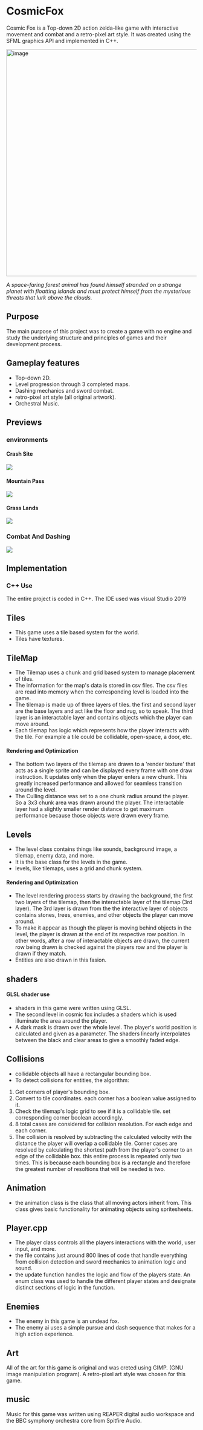 # CosmicFox
Cosmic Fox is a Top-down 2D action zelda-like game with interactive movement and combat and a retro-pixel art style. It was created using the SFML graphics API and implemented in C++.

<img width="600" alt="image" src="https://github.com/mbjenson/CosmicFox/assets/115751313/83ceb313-718d-458d-899b-2cc9a7097a82">

*A space-faring forest animal has found himself stranded on a strange planet with floatting islands and must protect himself from the mysterious threats that lurk above the clouds.*

## Purpose
The main purpose of this project was to create a game with no engine and study the underlying structure and principles of games and their development process.

## Gameplay features
- Top-down 2D.
- Level progression through 3 completed maps.
- Dashing mechanics and sword combat.
- retro-pixel art style (all original artwork).
- Orchestral Music.

## Previews

### environments
#### Crash Site
![](https://github.com/mbjenson/CosmicFox/assets/115751313/0222c4a4-97e4-43d7-93fe-4239d553f6f9)
#### Mountain Pass
![](https://github.com/mbjenson/CosmicFox/assets/115751313/ac206a29-3479-4bc9-b16f-be2a848b6aeb)
#### Grass Lands
![](https://github.com/mbjenson/CosmicFox/assets/115751313/a8b8ea18-6075-4050-a71b-23ecf0212630)

### Combat And Dashing
![](https://github.com/mbjenson/CosmicFox/assets/115751313/e654a780-4070-4efc-90ca-661ca6ede789)


## Implementation
### C++ Use
The entire project is coded in C++. The IDE used was visual Studio 2019

## Tiles
- This game uses a tile based system for the world. 
- Tiles have textures.

## TileMap
- The Tilemap uses a chunk and grid based system to manage placement of tiles.
- The information for the map's data is stored in csv files. The csv files are read into memory when the corresponding level is loaded into the game.
- The tilemap is made up of three layers of tiles. the first and second layer are the base layers and act like the floor and rug, so to speak. The third layer is an interactable layer and contains objects which the player can move around.
- Each tilemap has logic which represents how the player interacts with the tile. For example a tile could be collidable, open-space, a door, etc.
#### Rendering and Optimization
- The bottom two layers of the tilemap are drawn to a 'render texture' that acts as a single sprite and can be displayed every frame with one draw instruction. It updates only when the player enters a new chunk. This greatly increased performance and allowed for seamless transition around the level.
- The Culling distance was set to a one chunk radius around the player. So a 3x3 chunk area was drawn around the player. The interactable layer had a slightly smaller render distance to get maximum performance because those objects were drawn every frame.

## Levels
- The level class contains things like sounds, background image, a tilemap, enemy data, and more.
- It is the base class for the levels in the game.
- levels, like tilemaps, uses a grid and chunk system.
#### Rendering and Optimization
- The level rendering process starts by drawing the background, the first two layers of the tilemap, then the interactable layer of the tilemap (3rd layer). The 3rd layer is drawn from the the interactive layer of objects contains stones, trees, enemies, and other objects the player can move around.
- To make it appear as though the player is moving behind objects in the level, the player is drawn at the end of its respective row position. In other words, after a row of interactable objects are drawn, the current row being drawn is checked against the players row and the player is drawn if they match.
- Entities are also drawn in this fasion.

## shaders
#### GLSL shader use
- shaders in this game were written using GLSL.
- The second level in cosmic fox includes a shaders which is used illuminate the area around the player.
- A dark mask is drawn over the whole level. The player's world position is calculated and given as a parameter. The shaders linearly interpolates between the black and clear areas to give a smoothly faded edge.

## Collisions
- collidable objects all have a rectangular bounding box. 
- To detect collisions for entities, the algorithm:
1) Get corners of player's bounding box.
2) Convert to tile coordinates. each corner has a boolean value assigned to it.
3) Check the tilemap's logic grid to see if it is a collidable tile. set corresponding corner boolean accordingly.
4) 8 total cases are considered for collision resolution. For each edge and each corner.
6) The collision is resolved by subtracting the calculated velocity with the distance the player will overlap a collidable tile. Corner cases are resolved by calculating the shortest path from the player's corner to an edge of the collidable box. 
this entire process is repeated only two times. This is because each bounding box is a rectangle and therefore the greatest number of resoltions that will be needed is two.

## Animation
- the animation class is the class that all moving actors inherit from. This class gives basic functionality for animating objects using spritesheets.

## Player.cpp
- The player class controls all the players interactions with the world, user input, and more.
- the file contains just around 800 lines of code that handle everything from collision detection and sword mechanics to animation logic and sound.
- the update function handles the logic and flow of the players state. An enum class was used to handle the different player states and designate distinct sections of logic in the function.

## Enemies
- The enemy in this game is an undead fox.
- The enemy ai uses a simple pursue and dash sequence that makes for a high action experience.

## Art
All of the art for this game is original and was creted using GIMP. (GNU image manipulation program).
A retro-pixel art style was chosen for this game.

## music
Music for this game was written using REAPER digital audio workspace and the BBC symphony orchestra core from Spitfire Audio.






